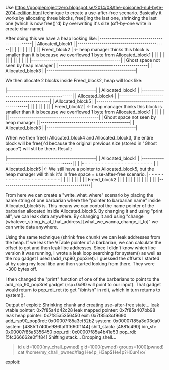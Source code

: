 Use https://googleprojectzero.blogspot.se/2014/08/the-poisoned-nul-byte-2014-edition.html technique to create a use-after-free scenario. Basically it works by allocating three blocks, free()ing the last one, shrinking the last one (which is now free()'d) by overwriting it's size (off-by-one write in create char name).

After doing this we have a heap looking like:
|--------------------------------------------|
|				Allocated_block1			 |
|--------------------------------------------|
|											 |
|											 |
|											 |
|											 |
|											 |
|				Freed_block2				 | <- heap manager thinks this block is smaller than it is because we overflowed 1 byte from Allocated_block1
|											 |
|											 |
|											 |
|											 |
|											 |
|											 |
|											 |
|--------------------------------------------|
|	Ghost space not seen by heap manager	 |
|--------------------------------------------|
|				Allocated_block3			 |
|--------------------------------------------|

We then allocate 2 blocks inside Freed_block2, heap will look like:

|--------------------------------------------|
|				Allocated_block1			 |
|--------------------------------------------|
|				Allocated_block4			 |
|--------------------------------------------|
|				Allocated_block5			 |
|--------------------------------------------|
|											 | 
|											 |
|											 |
|											 |
|				Freed_block2				 | <- heap manager thinks this block is smaller than it is because we overflowed 1 byte from Allocated_block1
|											 |
|											 |
|											 |
|--------------------------------------------|
|	Ghost space not seen by heap manager	 |
|--------------------------------------------|
|				Allocated_block3			 |
|--------------------------------------------|

When we then free() Allocated_block4 and Allocated_block3, the entire block will be free()'d because the original previous size (stored in "Ghost space") will stil be there. Result:

|--------------------------------------------|
|				Allocated_block1			 |
|--------------------------------------------|
|											 |
|- - - - - - - - - - - - - - - - - - - - - - |
|				Allocated_block5			 |<- We still have a pointer to Allocated_block5, but the heap manager will think it's in free space = use-after-free scenario.
|- - - - - - - - - - - - - - - - - - - - - - |
|											 | 
|											 |
|											 |
|											 |
|				Freed_block2				 |
|											 |
|											 |
|											 |
|											 |
|											 |
|											 |
|											 |
|--------------------------------------------|

From here we can create a "write_what_where" scenario by placing the name string of one barbarian where the "pointer to barbarian name" inside Allocated_block5 is. This means we can control the name pointer of the barbarian allocated inside Allocated_block5. By changing it and using "print all", we can leak data anywhere. By changing it and using "change [whatever_string_is_at_that_address] [what_we_wanna_change_it_to]" we can write data anywhere.

Using the same technique (shrink free chunk) we can leak addresses from the heap. If we leak the VTable pointer of a barbarian, we can calculate the offset to got and then leak libc addresses. Since I didn't know which libc version it was running, I wrote a leak loop searching for system() as well as the rop gadget I used (add_rsp90_pop3ret). I guessed the offsets I started at by using my local libc and then started looking from there. They were ~300 bytes off.

I then changed the "print" function of one of the barbarians to point to the add_rsp_90_pop3ret gadget (rsp+0x90 will point to our input). That gadget would return to pop_rdi_ret (to get "/bin/sh" in rdi), which in turn returns to system().

Output of exploit:
Shrinking chunk and creating use-after-free state...
leak vtable pointer: 0x7f85a4d42c28
leak mapped pointer: 0x7f85a407bb98
leak heap pointer: 0x7f85a5356450
exit: 0x7f85a3cf9690
add_rsp90_pop3ret: 0x00007f85a3cf52b2
system: 0x00007f85a3d03da0
system: [4885ff740be986faffff660f1f44]
shift_stack: [4881c490]
bin_sh: 0x00007f85a5356450
pop_rdi: 0x00007f85a4b41e53
pop_rdi: [5fc366662e0f1f84]
Shifting stack...
Dropping shell...
> id
uid=1000(my_chall_pwned) gid=1000(pwned) groups=1000(pwned)
cat /home/my_chall_pwned/flag
He4p_H3ap$He4p?H0ur4\o/

exploit:


